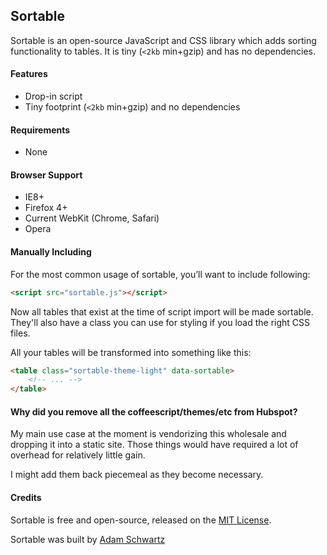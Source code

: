 ## Sortable

Sortable is an open-source JavaScript and CSS library which adds sorting
functionality to tables. It is tiny (<code>&lt;2kb</code> min+gzip) and has no
dependencies.

#### Features

- Drop-in script
- Tiny footprint (<code>&lt;2kb</code> min+gzip) and no dependencies

#### Requirements

- None

#### Browser Support

- IE8+
- Firefox 4+
- Current WebKit (Chrome, Safari)
- Opera

#### Manually Including

For the most common usage of sortable, you’ll want to include following:

```html
<script src="sortable.js"></script>
```

Now all tables that exist at the time of script import will be made sortable.
They'll also have a class you can use for styling if you load the right CSS
files.

All your tables will be transformed into something like this:

```html
<table class="sortable-theme-light" data-sortable>
    <!-- ... -->
</table>
```

#### Why did you remove all the coffeescript/themes/etc from Hubspot?

My main use case at the moment is vendorizing this wholesale and dropping it
into a static site. Those things would have required a lot of overhead for
relatively little gain.

I might add them back piecemeal as they become necessary.

#### Credits

Sortable is free and open-source, released on the [MIT License](https://github.com/HubSpot/sortable/blob/master/LICENSE).

Sortable was built by [Adam Schwartz](http://twitter.com/adamfschwartz)
